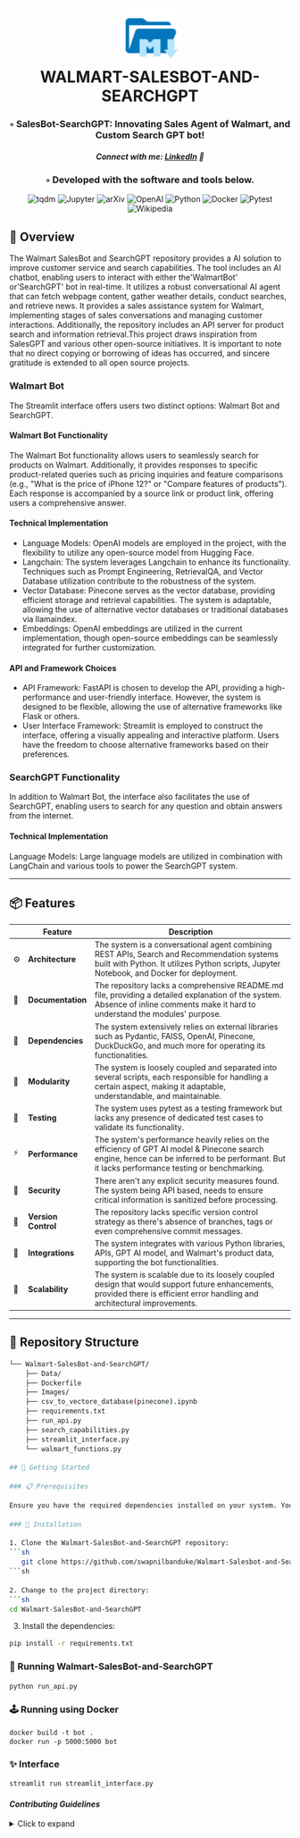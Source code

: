 <div align="center">
<h1 align="center">
<img src="https://raw.githubusercontent.com/PKief/vscode-material-icon-theme/ec559a9f6bfd399b82bb44393651661b08aaf7ba/icons/folder-markdown-open.svg" width="100" />
<br>WALMART-SALESBOT-AND-SEARCHGPT</h1> 
<h3>◦ SalesBot-SearchGPT: Innovating Sales Agent of Walmart, and Custom Search GPT bot!</h3>
<h5 align="center">Connect with me: <a href="https://www.linkedin.com/in/swapnil-banduke/">LinkedIn</a> 🚀</h5>
<h3>◦ Developed with the software and tools below.</h3>

<p align="center">
<img src="https://img.shields.io/badge/tqdm-FFC107.svg?style=flat-square&logo=tqdm&logoColor=black" alt="tqdm" />
<img src="https://img.shields.io/badge/Jupyter-F37626.svg?style=flat-square&logo=Jupyter&logoColor=white" alt="Jupyter" />
<img src="https://img.shields.io/badge/arXiv-B31B1B.svg?style=flat-square&logo=arXiv&logoColor=white" alt="arXiv" />
<img src="https://img.shields.io/badge/OpenAI-412991.svg?style=flat-square&logo=OpenAI&logoColor=white" alt="OpenAI" />

<img src="https://img.shields.io/badge/Python-3776AB.svg?style=flat-square&logo=Python&logoColor=white" alt="Python" />
<img src="https://img.shields.io/badge/Docker-2496ED.svg?style=flat-square&logo=Docker&logoColor=white" alt="Docker" />
<img src="https://img.shields.io/badge/Pytest-0A9EDC.svg?style=flat-square&logo=Pytest&logoColor=white" alt="Pytest" />
<img src="https://img.shields.io/badge/Wikipedia-000000.svg?style=flat-square&logo=Wikipedia&logoColor=white" alt="Wikipedia" />
</div>


## 📍 Overview

The Walmart SalesBot and SearchGPT repository provides a AI solution to improve customer service and search capabilities. The tool includes an AI chatbot, enabling users to interact with either the'WalmartBot' or'SearchGPT' bot in real-time. It utilizes a robust conversational AI agent that can fetch webpage content, gather weather details, conduct searches, and retrieve news. It provides a sales assistance system for Walmart, implementing stages of sales conversations and managing customer interactions. Additionally, the repository includes an API server for product search and information retrieval.This project draws inspiration from SalesGPT and various other open-source initiatives. It is important to note that no direct copying or borrowing of ideas has occurred, and sincere gratitude is extended to all open source projects. 

### Walmart Bot
The Streamlit interface offers users two distinct options: Walmart Bot and SearchGPT.

#### Walmart Bot Functionality
The Walmart Bot functionality allows users to seamlessly search for products on Walmart. Additionally, it provides responses to specific product-related queries such as pricing inquiries and feature comparisons (e.g., "What is the price of iPhone 12?" or "Compare features of products"). Each response is accompanied by a source link or product link, offering users a comprehensive answer.

#### Technical Implementation
- Language Models: OpenAI models are employed in the project, with the flexibility to utilize any open-source model from Hugging Face.
- Langchain: The system leverages Langchain to enhance its functionality. Techniques such as Prompt Engineering, RetrievalQA, and Vector Database utilization contribute to the robustness of the system.
- Vector Database: Pinecone serves as the vector database, providing efficient storage and retrieval capabilities. The system is adaptable, allowing the use of alternative vector databases or traditional databases via llamaindex.
- Embeddings: OpenAI embeddings are utilized in the current implementation, though open-source embeddings can be seamlessly integrated for further customization.
#### API and Framework Choices
- API Framework: FastAPI is chosen to develop the API, providing a high-performance and user-friendly interface. However, the system is designed to be flexible, allowing the use of alternative frameworks like Flask or others.
- User Interface Framework: Streamlit is employed to construct the interface, offering a visually appealing and interactive platform. Users have the freedom to choose alternative frameworks based on their preferences.

### SearchGPT Functionality
In addition to Walmart Bot, the interface also facilitates the use of SearchGPT, enabling users to search for any question and obtain answers from the internet.

#### Technical Implementation
Language Models: Large language models are utilized in combination with LangChain and various tools to power the SearchGPT system.

---

## 📦 Features

|    | Feature            | Description                                                                                                        |
|----|--------------------|--------------------------------------------------------------------------------------------------------------------|
| ⚙️ | **Architecture**   | The system is a conversational agent combining REST APIs, Search and Recommendation systems built with Python. It utilizes Python scripts, Jupyter Notebook, and Docker for deployment.|
| 📄 | **Documentation**  | The repository lacks a comprehensive README.md file, providing a detailed explanation of the system. Absence of inline comments make it hard to understand the modules' purpose.|
| 🔗 | **Dependencies**   | The system extensively relies on external libraries such as Pydantic, FAISS, OpenAI, Pinecone, DuckDuckGo, and much more for operating its functionalities.|
| 🧩 | **Modularity**     | The system is loosely coupled and separated into several scripts, each responsible for handling a certain aspect, making it adaptable, understandable, and maintainable.|
| 🧪 | **Testing**        | The system uses pytest as a testing framework but lacks any presence of dedicated test cases to validate its functionality.   |
| ⚡️ | **Performance**    | The system's performance heavily relies on the  efficiency of GPT AI model & Pinecone search engine, hence can be inferred to be performant. But it lacks performance testing or benchmarking.|
| 🔐 | **Security**       | There aren't any explicit security measures found. The system being API based, needs to ensure critical information is sanitized before processing. |
| 🔀 | **Version Control**| The repository lacks specific version control strategy as there's absence of branches, tags or even comprehensive commit messages. |
| 🔌 | **Integrations**   | The system integrates with various Python libraries, APIs, GPT AI model, and Walmart's product data, supporting the bot functionalities.|
| 📶 | **Scalability**    | The system is scalable due to its loosely coupled design that would support future enhancements, provided there is efficient error handling and architectural improvements. |


---


## 📂 Repository Structure

```sh
└── Walmart-SalesBot-and-SearchGPT/
    ├── Data/
    ├── Dockerfile
    ├── Images/
    ├── csv_to_vectore_database(pinecone).ipynb
    ├── requirements.txt
    ├── run_api.py
    ├── search_capabilities.py
    ├── streamlit_interface.py
    └── walmart_functions.py

## 🚀 Getting Started

### 📋 Prerequisites

Ensure you have the required dependencies installed on your system. You can find them in the [requirements.txt] file.

### 🔧 Installation

1. Clone the Walmart-SalesBot-and-SearchGPT repository:
```sh
   git clone https://github.com/swapnilbanduke/Walmart-Salesbot-and-Searchgpt.git
```sh

2. Change to the project directory:
```sh
cd Walmart-SalesBot-and-SearchGPT
```

3. Install the dependencies:
```sh
pip install -r requirements.txt
```

### 🤖 Running Walmart-SalesBot-and-SearchGPT

```sh
python run_api.py
```
### 🕹️ Running using Docker
```
docker build -t bot .
docker run -p 5000:5000 bot
```

### ✨ Interface
```sh
streamlit run streamlit_interface.py
```


#### *Contributing Guidelines*

<details closed>
<summary>Click to expand</summary>

1. **Fork the Repository**: Start by forking the project repository to your GitHub account.
2. **Clone Locally**: Clone the forked repository to your local machine using a Git client.
   ```sh
   git clone <your-forked-repo-url>
   ```
3. **Create a New Branch**: Always work on a new branch, giving it a descriptive name.
   ```sh
   git checkout -b new-feature-x
   ```
4. **Make Your Changes**: Develop and test your changes locally.
5. **Commit Your Changes**: Commit with a clear and concise message describing your updates.
   ```sh
   git commit -m 'Implemented new feature x.'
   ```
6. **Push to GitHub**: Push the changes to your forked repository.
   ```sh
   git push origin new-feature-x
   ```
7. **Submit a Pull Request**: Create a PR against the original project repository. Clearly describe the changes and their motivations.


---
